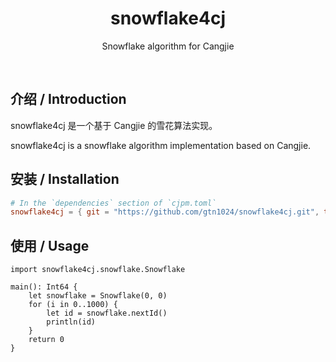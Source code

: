 <div align="center">
  <h1>snowflake4cj</h1>
  <p>Snowflake algorithm for Cangjie</p>
</div>
<p align="center">
  <img alt="" src="https://img.shields.io/badge/release-v1.0.1-brightgreen" style="display: inline-block;" />
  <img alt="" src="https://img.shields.io/badge/cjc-v0.55.3-brightgreen" style="display: inline-block;" />
</p>

## 介绍 / Introduction

snowflake4cj 是一个基于 Cangjie 的雪花算法实现。

snowflake4cj is a snowflake algorithm implementation based on Cangjie.

## 安装 / Installation

```toml
# In the `dependencies` section of `cjpm.toml`
snowflake4cj = { git = "https://github.com/gtn1024/snowflake4cj.git", tag = "v1.0.1" }
```

## 使用 / Usage

```cj
import snowflake4cj.snowflake.Snowflake

main(): Int64 {
    let snowflake = Snowflake(0, 0)
    for (i in 0..1000) {
        let id = snowflake.nextId()
        println(id)
    }
    return 0
}
```
